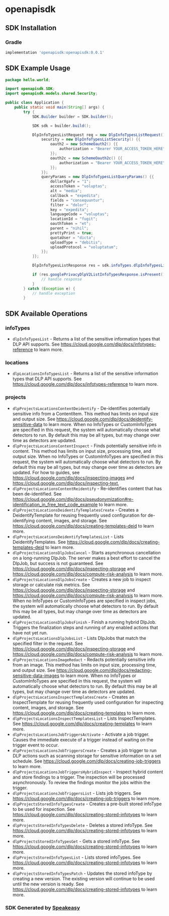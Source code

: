 # openapisdk

<!-- Start SDK Installation -->
## SDK Installation

### Gradle

```groovy
implementation 'openapisdk:openapisdk:0.0.1'
```
<!-- End SDK Installation -->

## SDK Example Usage
<!-- Start SDK Example Usage -->
```java
package hello.world;

import openapisdk.SDK;
import openapisdk.models.shared.Security;

public class Application {
    public static void main(String[] args) {
        try {
            SDK.Builder builder = SDK.builder();

            SDK sdk = builder.build();

            DlpInfoTypesListRequest req = new DlpInfoTypesListRequest() {{
                security = new DlpInfoTypesListSecurity() {{
                    oauth2 = new SchemeOauth2() {{
                        authorization = "Bearer YOUR_ACCESS_TOKEN_HERE";
                    }};
                    oauth2c = new SchemeOauth2c() {{
                        authorization = "Bearer YOUR_ACCESS_TOKEN_HERE";
                    }};
                }};
                queryParams = new DlpInfoTypesListQueryParams() {{
                    dollarXgafv = "1";
                    accessToken = "voluptas";
                    alt = "media";
                    callback = "expedita";
                    fields = "consequuntur";
                    filter = "dolor";
                    key = "expedita";
                    languageCode = "voluptas";
                    locationId = "fugit";
                    oauthToken = "et";
                    parent = "nihil";
                    prettyPrint = true;
                    quotaUser = "dicta";
                    uploadType = "debitis";
                    uploadProtocol = "voluptatum";
                }};
            }};

            DlpInfoTypesListResponse res = sdk.infoTypes.dlpInfoTypesList(req);

            if (res.googlePrivacyDlpV2ListInfoTypesResponse.isPresent()) {
                // handle response
            }
        } catch (Exception e) {
            // handle exception
        }
```
<!-- End SDK Example Usage -->

<!-- Start SDK Available Operations -->
## SDK Available Operations

### infoTypes

* `dlpInfoTypesList` - Returns a list of the sensitive information types that DLP API supports. See https://cloud.google.com/dlp/docs/infotypes-reference to learn more.

### locations

* `dlpLocationsInfoTypesList` - Returns a list of the sensitive information types that DLP API supports. See https://cloud.google.com/dlp/docs/infotypes-reference to learn more.

### projects

* `dlpProjectsLocationsContentDeidentify` - De-identifies potentially sensitive info from a ContentItem. This method has limits on input size and output size. See https://cloud.google.com/dlp/docs/deidentify-sensitive-data to learn more. When no InfoTypes or CustomInfoTypes are specified in this request, the system will automatically choose what detectors to run. By default this may be all types, but may change over time as detectors are updated.
* `dlpProjectsLocationsContentInspect` - Finds potentially sensitive info in content. This method has limits on input size, processing time, and output size. When no InfoTypes or CustomInfoTypes are specified in this request, the system will automatically choose what detectors to run. By default this may be all types, but may change over time as detectors are updated. For how to guides, see https://cloud.google.com/dlp/docs/inspecting-images and https://cloud.google.com/dlp/docs/inspecting-text,
* `dlpProjectsLocationsContentReidentify` - Re-identifies content that has been de-identified. See https://cloud.google.com/dlp/docs/pseudonymization#re-identification_in_free_text_code_example to learn more.
* `dlpProjectsLocationsDeidentifyTemplatesCreate` - Creates a DeidentifyTemplate for reusing frequently used configuration for de-identifying content, images, and storage. See https://cloud.google.com/dlp/docs/creating-templates-deid to learn more.
* `dlpProjectsLocationsDeidentifyTemplatesList` - Lists DeidentifyTemplates. See https://cloud.google.com/dlp/docs/creating-templates-deid to learn more.
* `dlpProjectsLocationsDlpJobsCancel` - Starts asynchronous cancellation on a long-running DlpJob. The server makes a best effort to cancel the DlpJob, but success is not guaranteed. See https://cloud.google.com/dlp/docs/inspecting-storage and https://cloud.google.com/dlp/docs/compute-risk-analysis to learn more.
* `dlpProjectsLocationsDlpJobsCreate` - Creates a new job to inspect storage or calculate risk metrics. See https://cloud.google.com/dlp/docs/inspecting-storage and https://cloud.google.com/dlp/docs/compute-risk-analysis to learn more. When no InfoTypes or CustomInfoTypes are specified in inspect jobs, the system will automatically choose what detectors to run. By default this may be all types, but may change over time as detectors are updated.
* `dlpProjectsLocationsDlpJobsFinish` - Finish a running hybrid DlpJob. Triggers the finalization steps and running of any enabled actions that have not yet run.
* `dlpProjectsLocationsDlpJobsList` - Lists DlpJobs that match the specified filter in the request. See https://cloud.google.com/dlp/docs/inspecting-storage and https://cloud.google.com/dlp/docs/compute-risk-analysis to learn more.
* `dlpProjectsLocationsImageRedact` - Redacts potentially sensitive info from an image. This method has limits on input size, processing time, and output size. See https://cloud.google.com/dlp/docs/redacting-sensitive-data-images to learn more. When no InfoTypes or CustomInfoTypes are specified in this request, the system will automatically choose what detectors to run. By default this may be all types, but may change over time as detectors are updated.
* `dlpProjectsLocationsInspectTemplatesCreate` - Creates an InspectTemplate for reusing frequently used configuration for inspecting content, images, and storage. See https://cloud.google.com/dlp/docs/creating-templates to learn more.
* `dlpProjectsLocationsInspectTemplatesList` - Lists InspectTemplates. See https://cloud.google.com/dlp/docs/creating-templates to learn more.
* `dlpProjectsLocationsJobTriggersActivate` - Activate a job trigger. Causes the immediate execute of a trigger instead of waiting on the trigger event to occur.
* `dlpProjectsLocationsJobTriggersCreate` - Creates a job trigger to run DLP actions such as scanning storage for sensitive information on a set schedule. See https://cloud.google.com/dlp/docs/creating-job-triggers to learn more.
* `dlpProjectsLocationsJobTriggersHybridInspect` - Inspect hybrid content and store findings to a trigger. The inspection will be processed asynchronously. To review the findings monitor the jobs within the trigger.
* `dlpProjectsLocationsJobTriggersList` - Lists job triggers. See https://cloud.google.com/dlp/docs/creating-job-triggers to learn more.
* `dlpProjectsStoredInfoTypesCreate` - Creates a pre-built stored infoType to be used for inspection. See https://cloud.google.com/dlp/docs/creating-stored-infotypes to learn more.
* `dlpProjectsStoredInfoTypesDelete` - Deletes a stored infoType. See https://cloud.google.com/dlp/docs/creating-stored-infotypes to learn more.
* `dlpProjectsStoredInfoTypesGet` - Gets a stored infoType. See https://cloud.google.com/dlp/docs/creating-stored-infotypes to learn more.
* `dlpProjectsStoredInfoTypesList` - Lists stored infoTypes. See https://cloud.google.com/dlp/docs/creating-stored-infotypes to learn more.
* `dlpProjectsStoredInfoTypesPatch` - Updates the stored infoType by creating a new version. The existing version will continue to be used until the new version is ready. See https://cloud.google.com/dlp/docs/creating-stored-infotypes to learn more.

<!-- End SDK Available Operations -->

### SDK Generated by [Speakeasy](https://docs.speakeasyapi.dev/docs/using-speakeasy/client-sdks)
